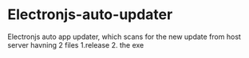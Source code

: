 # Electronjs-auto-updater
Electronjs auto app updater, which scans for the new update from host server havning 2 files 1.release 2. the exe
